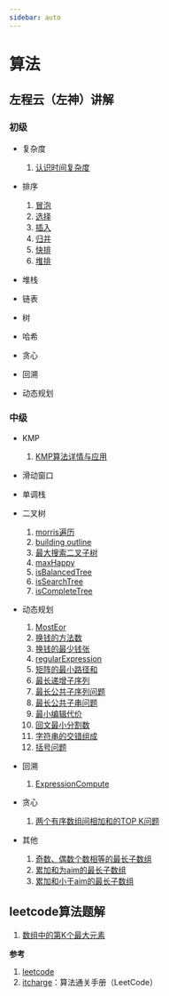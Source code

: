 ```yaml
---
sidebar: auto
---
```

<!-- [[TOC]] -->
# 算法

## 左程云（左神）讲解
### 初级
- 复杂度
   1. [认识时间复杂度](./zuochengyun/complexity)
  
- 排序
   1. [冒泡](./zuochengyun/bubble)
   1. [选择](./zuochengyun/select)
   1. [插入](./zuochengyun/insert)
   1. [归并](./zuochengyun/merge)
   1. [快排](./zuochengyun/quick)
   1. [堆排](./zuochengyun/heap) 

- 堆栈
- 链表
- 树
- 哈希
- 贪心
- 回溯
- 动态规划

### 中级
- KMP
  1. [KMP算法详情与应用](./zuochengyun/kmp.md)
   
- 滑动窗口
- 单调栈
- 二叉树
   1. [morris遍历](./zuochengyun/morris.md)
   2. [building outline](./zuochengyun/buildingOutline.md)
   3. [最大搜索二叉子树](./zuochengyun/maxBST.md)
   4. [maxHappy](./zuochengyun/maxHappy.md)
   5. [isBalancedTree](./zuochengyun/isBalancedTree.md)
   6. [isSearchTree](./zuochengyun/isSearchTree.md)
   7. [isCompleteTree](./zuochengyun/isCompleteTree.md)
  
- 动态规划
   1. [MostEor](./zuochengyun/mostEor.md)
   1. [换钱的方法数](./zuochengyun/coinWays.md)
   1. [换钱的最少钱张](./zuochengyun/coinCountMin.md)
   1. [regularExpression](./zuochengyun/regularExpression.md)
   1. [矩阵的最小路径和](./zuochengyun/smallPath.md)
   1. [最长递增子序列](./zuochengyun/longestIncreaseSubsequence.md)
   1. [最长公共子序列问题](./zuochengyun/longestCommonSubsequence.md)
   1. [最长公共子串问题](./zuochengyun/longestCommonSubstr.md)
   1. [最小编辑代价](./zuochengyun/leastEditCost.md)
   1. [回文最小分割数](./zuochengyun/smallestCut.md)
   1. [字符串的交错组成](./zuochengyun/intersectCompose.md)
   1. [括号问题](./zuochengyun/validMaxLen.md)

- 回溯
   1. [ExpressionCompute](./zuochengyun/expressionCompute.md)

- 贪心
   1. [两个有序数组间相加和的TOP K问题](./zuochengyun/topKOfArraySum.md)
  
- 其他
   1. [奇数、偶数个数相等的最长子数组](./zuochengyun/longestSubarrayOfEqualParity.md)
   1. [累加和为aim的最长子数组](./zuochengyun/longestSubarraySum.md)
   1. [累加和小于aim的最长子数组](./zuochengyun/longestSubarrayLessSum.md)

## leetcode算法题解
1. [数组中的第K个最大元素](./leetcode/L0215KthLargestInArray.md)

**参考**
1. [leetcode](https://leetcode.cn/)
2. [itcharge](https://algo.itcharge.cn/)：算法通关手册（LeetCode）